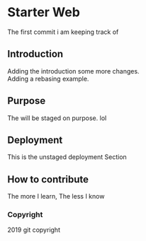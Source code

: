 # Starter Web
The first commit i am keeping 
track of

## Introduction
Adding the introduction some
more changes.  
Adding a rebasing example.

## Purpose
The will be staged
on purpose. lol

## Deployment
This is the unstaged deployment
Section

## How to contribute
The more I learn, 
The less I know

### Copyright
2019 git copyright